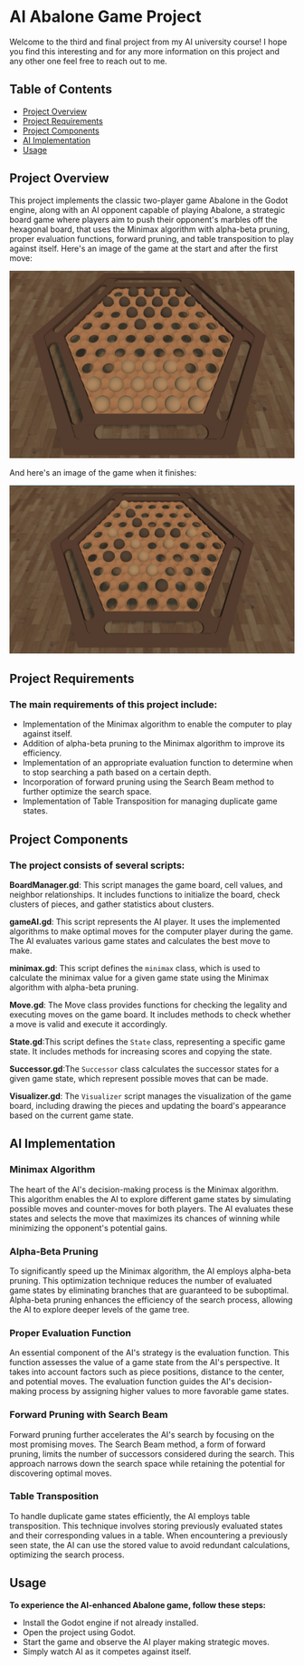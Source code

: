 # AI Abalone Game Project
Welcome to the third and final project from my AI university course! I hope you find this interesting and for any more information on this project and any other one feel free to reach out to me. 

## Table of Contents

- [Project Overview](#project-Overview)
- [Project Requirements](#project-Requirements)
- [Project Components](#project-Components)
- [AI Implementation](#aI-Implementation)
- [Usage](#usage)

## Project Overview
This project implements the classic two-player game Abalone in the Godot engine, along with an AI opponent capable of playing Abalone, a strategic board game where players aim to push their opponent's marbles off the hexagonal board, that uses the Minimax algorithm with alpha-beta pruning, proper evaluation functions, forward pruning, and table transposition to play against itself. Here's an image of the game at the start and after the first move:

![Game at the start image](https://github.com/faridmmz/AI-Abalone-Game-Project/blob/main/README_Image.jpg "Real image of the game")

And here's an image of the game when it finishes:

![Game at the end image](https://github.com/faridmmz/AI-Abalone-Game-Project/blob/main/Endgame_Image.jpg)

## Project Requirements
### The main requirements of this project include:

- Implementation of the Minimax algorithm to enable the computer to play against itself.
- Addition of alpha-beta pruning to the Minimax algorithm to improve its efficiency.
- Implementation of an appropriate evaluation function to determine when to stop searching a path based on a certain depth.
- Incorporation of forward pruning using the Search Beam method to further optimize the search space.
- Implementation of Table Transposition for managing duplicate game states.

## Project Components
### The project consists of several scripts:

**BoardManager.gd**: This script manages the game board, cell values, and neighbor relationships. It includes functions to initialize the board, check clusters of pieces, and gather statistics about clusters.

**gameAI.gd**: This script represents the AI player. It uses the implemented algorithms to make optimal moves for the computer player during the game. The AI evaluates various game states and calculates the best move to make.

**minimax.gd**: This script defines the `minimax` class, which is used to calculate the minimax value for a given game state using the Minimax algorithm with alpha-beta pruning.

**Move.gd**: The Move class provides functions for checking the legality and executing moves on the game board. It includes methods to check whether a move is valid and execute it accordingly.

**State.gd**:This script defines the `State` class, representing a specific game state. It includes methods for increasing scores and copying the state.

**Successor.gd**:The `Successor` class calculates the successor states for a given game state, which represent possible moves that can be made.

**Visualizer.gd**: The `Visualizer` script manages the visualization of the game board, including drawing the pieces and updating the board's appearance based on the current game state.

## AI Implementation
### Minimax Algorithm
The heart of the AI's decision-making process is the Minimax algorithm. This algorithm enables the AI to explore different game states by simulating possible moves and counter-moves for both players. The AI evaluates these states and selects the move that maximizes its chances of winning while minimizing the opponent's potential gains.

### Alpha-Beta Pruning
To significantly speed up the Minimax algorithm, the AI employs alpha-beta pruning. This optimization technique reduces the number of evaluated game states by eliminating branches that are guaranteed to be suboptimal. Alpha-beta pruning enhances the efficiency of the search process, allowing the AI to explore deeper levels of the game tree.

### Proper Evaluation Function
An essential component of the AI's strategy is the evaluation function. This function assesses the value of a game state from the AI's perspective. It takes into account factors such as piece positions, distance to the center, and potential moves. The evaluation function guides the AI's decision-making process by assigning higher values to more favorable game states.

### Forward Pruning with Search Beam
Forward pruning further accelerates the AI's search by focusing on the most promising moves. The Search Beam method, a form of forward pruning, limits the number of successors considered during the search. This approach narrows down the search space while retaining the potential for discovering optimal moves.

### Table Transposition
To handle duplicate game states efficiently, the AI employs table transposition. This technique involves storing previously evaluated states and their corresponding values in a table. When encountering a previously seen state, the AI can use the stored value to avoid redundant calculations, optimizing the search process.

## Usage
**To experience the AI-enhanced Abalone game, follow these steps:**
- Install the Godot engine if not already installed.
- Open the project using Godot.
- Start the game and observe the AI player making strategic moves.
- Simply watch AI as it competes against itself.